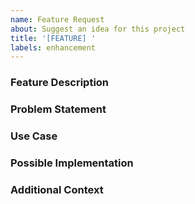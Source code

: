 ```yaml
---
name: Feature Request
about: Suggest an idea for this project
title: '[FEATURE] '
labels: enhancement
---
```


### Feature Description
<!-- What would you like to see added? -->


### Problem Statement
<!-- Does this feature address a specific problem? Please explain. -->


### Use Case
<!-- How would this feature be useful to you and other users? -->


### Possible Implementation
<!-- Optional: Do you have ideas on how this could be implemented? -->


### Additional Context
<!-- Optional: Screenshots, sketches, or other helpful information -->

